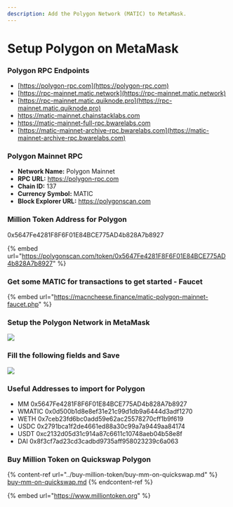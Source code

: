 ```yaml
---
description: Add the Polygon Network (MATIC) to MetaMask.
---
```


# Setup Polygon on MetaMask

### Polygon RPC Endpoints

* [https://polygon-rpc.com](https://polygon-rpc.com)
* [https://rpc-mainnet.matic.network](https://rpc-mainnet.matic.network)
* [https://rpc-mainnet.matic.quiknode.pro](https://rpc-mainnet.matic.quiknode.pro)
* [https://matic-mainnet.chainstacklabs.com ](https://matic-mainnet.chainstacklabs.com)
* [https://matic-mainnet-full-rpc.bwarelabs.com ](https://matic-mainnet-full-rpc.bwarelabs.com)
* [https://matic-mainnet-archive-rpc.bwarelabs.com](https://matic-mainnet-archive-rpc.bwarelabs.com)

### Polygon Mainnet RPC

* **Network Name:** Polygon Mainnet
* **RPC URL:** https://polygon-rpc.com
* **Chain ID:** 137
* **Currency Symbol:** MATIC
* **Block Explorer URL:** https://polygonscan.com

### Million Token Address for Polygon

0x5647Fe4281F8F6F01E84BCE775AD4b828A7b8927

{% embed url="https://polygonscan.com/token/0x5647Fe4281F8F6F01E84BCE775AD4b828A7b8927" %}

### Get some MATIC for transactions to get started - Faucet

{% embed url="https://macncheese.finance/matic-polygon-mainnet-faucet.php" %}

### Setup the Polygon Network in MetaMask

![](../../.gitbook/assets/metamask\_custom\_rpc.jpg)

### Fill the following fields and Save

![](../../.gitbook/assets/metamask\_setup\_polygon\_rpc.png)

### Useful Addresses to import for Polygon

* MM 0x5647Fe4281F8F6F01E84BCE775AD4b828A7b8927
* WMATIC 0x0d500b1d8e8ef31e21c99d1db9a6444d3adf1270
* WETH 0x7ceb23fd6bc0add59e62ac25578270cff1b9f619
* USDC 0x2791bca1f2de4661ed88a30c99a7a9449aa84174
* USDT 0xc2132d05d31c914a87c6611c10748aeb04b58e8f
* DAI 0x8f3cf7ad23cd3cadbd9735aff958023239c6a063

### Buy Million Token on Quickswap Polygon&#x20;

{% content-ref url="../buy-million-token/buy-mm-on-quickswap.md" %}
[buy-mm-on-quickswap.md](../buy-million-token/buy-mm-on-quickswap.md)
{% endcontent-ref %}

{% embed url="https://www.milliontoken.org" %}
